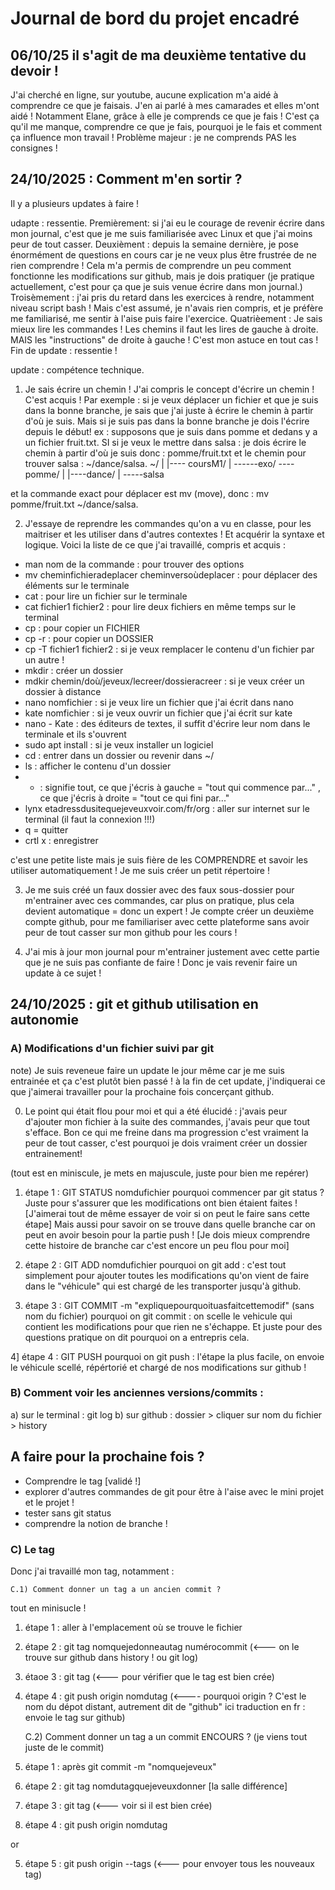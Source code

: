 # Journal de bord du projet encadré
## 06/10/25 il s'agit de ma deuxième tentative du devoir ! 
J'ai cherché en ligne, sur youtube, aucune explication m'a aidé à comprendre ce que je faisais.
J'en ai parlé à mes camarades et elles m'ont aidé ! Notamment Elane, grâce à elle je comprends ce que je fais ! C'est ça qu'il me manque, comprendre ce que je fais, pourquoi je le fais et comment ça influence mon travail ! 
Problème majeur : je ne comprends PAS les consignes ! 

## 24/10/2025 : Comment m'en sortir ?
Il y a plusieurs updates à faire !

udapte : ressentie.
Premièrement: si j'ai eu le courage de revenir écrire dans mon journal, c'est que je me suis familiarisée avec Linux et que j'ai moins peur de tout casser.
Deuxièment : depuis la semaine dernière, je pose énormément de questions en cours car je ne veux plus être frustrée de ne rien comprendre ! Cela m'a permis de comprendre un peu comment fonctionne les modifications sur github, mais je dois pratiquer (je pratique actuellement, c'est pour ça que je suis venue écrire dans mon journal.) 
Troisèmement : j'ai pris du retard dans les exercices à rendre, notamment niveau script bash ! Mais c'est assumé, je n'avais rien compris, et je préfère me familiarisé, me sentir à l'aise puis faire l'exercice.
Quatrièement : Je sais mieux lire les commandes ! Les chemins il faut les lires de gauche à droite. MAIS les "instructions" de droite à gauche ! C'est mon astuce en tout cas !
Fin de update :  ressentie !

update : compétence technique.
1) Je sais écrire un chemin ! J'ai compris le concept d'écrire un chemin ! C'est acquis ! Par exemple : si je veux déplacer un fichier et que je suis dans la bonne branche, je sais que j'ai juste à écrire le chemin à partir d'où je suis. Mais si je suis pas dans la bonne branche je dois l'écrire depuis le début!
ex : supposons que je suis dans pomme et dedans y a un fichier fruit.txt. SI si je veux le mettre dans salsa : je dois écrire le chemin à partir d'où je suis donc : pomme/fruit.txt et le chemin pour trouver salsa : ~/dance/salsa.
~/
|
|---- coursM1/
	|
	------exo/
		----pomme/
|
|----dance/
	|
	-----salsa

et la commande exact pour déplacer est mv (move), donc : mv pomme/fruit.txt ~/dance/salsa.

2) J'essaye de reprendre les commandes qu'on a vu en classe, pour les maitriser et les utiliser dans d'autres contextes ! Et acquérir la syntaxe et logique.
Voici la liste de ce que j'ai travaillé, compris et acquis :
- man nom de la commande : pour trouver des options
- mv cheminfichieradeplacer cheminversoùdeplacer : pour déplacer des éléments sur le terminale
- cat : pour lire un fichier sur le terminale
- cat fichier1 fichier2 : pour lire deux fichiers en même temps sur le terminal
- cp : pour copier un FICHIER
- cp -r : pour copier un DOSSIER
- cp -T fichier1 fichier2 : si je veux remplacer le contenu d'un fichier par un autre !
- mkdir : créer un dossier
- mdkir chemin/doù/jeveux/lecreer/dossieracreer : si je veux créer un dossier à distance
- nano nomfichier : si je veux lire un fichier que j'ai écrit dans nano
- kate nomfichier : si je veux ouvrir un fichier que j'ai écrit sur kate
- nano - Kate : des éditeurs de textes, il suffit d'écrire leur nom dans le terminale et ils s'ouvrent 
- sudo apt install : si je veux installer un logiciel 
- cd : entrer dans un dossier ou revenir dans ~/
- ls : afficher le contenu d'un dossier
- * : signifie tout, ce que j'écris à gauche = "tout qui commence par..." , ce que j'écris à droite = "tout ce qui fini par..."
- lynx etadressdusitequejeveuxvoir.com/fr/org : aller sur internet sur le terminal (il faut la connexion !!!)
- q = quitter
- crtl x : enregistrer

c'est une petite liste mais je suis fière de les COMPRENDRE et savoir les utiliser automatiquement !
Je me suis créer un petit répertoire ! 

3) Je me suis créé un faux dossier avec des faux sous-dossier pour m'entrainer avec ces commandes, car plus on pratique, plus cela devient automatique = donc un  expert !
Je compte créer un deuxième compte github, pour me familiariser avec cette plateforme sans avoir peur de tout casser sur mon github pour les cours !

4) J'ai mis à jour mon journal pour m'entrainer justement avec cette partie que je ne suis pas confiante de faire ! Donc je vais revenir faire un update à ce sujet ! 

## 24/10/2025 : git et github utilisation en autonomie 

### A)  Modifications d'un fichier suivi par git

note) Je suis reveneue faire un update le jour même car je me suis entrainée et ça c'est plutôt bien passé ! à la fin de cet update, j'indiquerai ce que j'aimerai travailler pour la prochaine fois concerçant github.

0) Le point qui était flou pour moi et qui a été élucidé : j'avais peur d'ajouter mon fichier à la suite des commandes, j'avais peur que tout s'efface. Bon ce qui me freine dans ma progression c'est vraiment la peur de tout casser, c'est pourquoi je dois vraiment créer un dossier entrainement!


(tout est en miniscule, je mets en majuscule, juste pour bien me repérer) 

1) étape 1 : GIT STATUS nomdufichier
pourquoi commencer par git status ? Juste pour s'assurer que les modifications ont bien étaient faites ! [J'aimerai tout de même essayer de voir si on peut le faire sans cette étape]
				    Mais aussi pour savoir on se trouve dans quelle branche car on peut en avoir besoin pour la partie push ! [Je dois mieux comprendre cette histoire de branche car c'est encore un peu flou pour moi]

2) étape 2 : GIT ADD nomdufichier
pourquoi on git add : c'est tout simplement pour ajouter toutes les modifications qu'on vient de faire dans le "véhicule" qui est chargé de les transporter jusqu'à github.

3) étape 3 : GIT COMMIT -m "expliquepourquoituasfaitcettemodif" (sans nom du fichier)
pourquoi on git commit : on scelle le vehicule qui contient les modifications pour que rien ne s'échappe. Et juste pour des questions pratique on dit pourquoi on a entrepris cela.

4] étape 4 : GIT PUSH 
pourquoi on git push : l'étape la plus facile, on envoie le véhicule scellé, répértorié et chargé de nos modifications sur github ! 

### B) Comment voir les anciennes versions/commits :

a) sur le terminal : git log
b) sur github : dossier > cliquer sur nom du fichier > history


## A faire pour la prochaine fois ?
- Comprendre le tag [validé !]
- explorer d'autres commandes de git pour être à l'aise avec le mini projet et le projet !
- tester sans git status
- comprendre la notion de branche ! 


### C) Le tag
Donc j'ai travaillé mon tag, notamment :

	C.1) Comment donner un tag a un ancien commit ?

tout en minisucle ! 

1) étape 1 : aller à l'emplacement où se trouve le fichier

2) étape 2 : git tag  nomquejedonneautag numérocommit (<--- on le trouve sur github dans history ! ou git log)

3) étaoe 3 : git tag (<--- pour vérifier que le tag est bien crée)

4) étape 4 : git push origin nomdutag (<---- pourquoi origin ? C'est le nom du dépot distant, autrement dit de "github" ici traduction en fr : envoie le tag sur github)


	C.2) Comment donner un tag a un commit ENCOURS ? (je viens tout juste de le commit)

1) étape 1 : après git commit -m "nomquejeveux" 

2) étape 2 : git tag nomdutagquejeveuxdonner [la salle différence]

3) étape 3 : git tag (<--- voir si il est bien crée)

4) étape 4 : git push origin nomdutag 

or

5) étape 5 : git push origin --tags (<--- pour envoyer tous les nouveaux tag)
